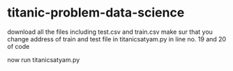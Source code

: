 # titanic-problem-data-science

download all the files including test.csv and train.csv 
make sur that you change address of train and test file in titanicsatyam.py in line no. 19 and 20 of code

now run titanicsatyam.py 
